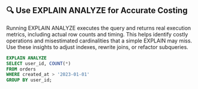 ## 🔍 Use EXPLAIN ANALYZE for Accurate Costing
Running EXPLAIN ANALYZE executes the query and returns real execution metrics, including actual row counts and timing. This helps identify costly operations and misestimated cardinalities that a simple EXPLAIN may miss. Use these insights to adjust indexes, rewrite joins, or refactor subqueries.

```sql
EXPLAIN ANALYZE
SELECT user_id, COUNT(*)
FROM orders
WHERE created_at > '2023-01-01'
GROUP BY user_id;
```
